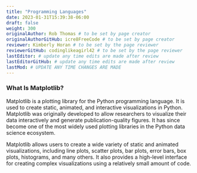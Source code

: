 ```yaml
---
title: "Programming Languages"
date: 2023-01-31T15:39:38-06:00
draft: false
weight: 300
originalAuthor: Rob Thomas # to be set by page creator
originalAuthorGitHub: icre8FreeCode # to be set by page creator
reviewer: Kimberly Horan # to be set by the page reviewer
reviewerGitHub: codinglikeagirl42 # to be set by the page reviewer
lastEditor: # update any time edits are made after review
lastEditorGitHub: # update any time edits are made after review
lastMod: # UPDATE ANY TIME CHANGES ARE MADE
---
```


### What Is Matplotlib?

Matplotlib is a plotting library for the Python programming language. It is used to create static, animated, and interactive visualizations in Python. Matplotlib was originally developed to allow researchers to visualize their data interactively and generate publication-quality figures. It has since become one of the most widely used plotting libraries in the Python data science ecosystem.

Matplotlib allows users to create a wide variety of static and animated visualizations, including line plots, scatter plots, bar plots, error bars, box plots, histograms, and many others. It also provides a high-level interface for creating complex visualizations using a relatively small amount of code.
